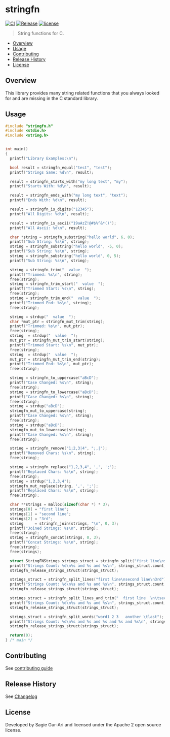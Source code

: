 # stringfn

[![CI](https://github.com/sagiegurari/c_stringfn/workflows/CI/badge.svg?branch=master)](https://github.com/sagiegurari/c_stringfn/actions)
[![Release](https://img.shields.io/github/v/release/sagiegurari/c_stringfn)](https://github.com/sagiegurari/c_stringfn/releases)
[![license](https://img.shields.io/github/license/sagiegurari/c_stringfn)](https://github.com/sagiegurari/c_stringfn/blob/master/LICENSE)

> String functions for C.

* [Overview](#overview)
* [Usage](#usage)
* [Contributing](.github/CONTRIBUTING.md)
* [Release History](CHANGELOG.md)
* [License](#license)

<a name="overview"></a>
## Overview
This library provides many string related functions that you always looked for and are missing in the C standard library.

<a name="usage"></a>
## Usage

```c
#include "stringfn.h"
#include <stdio.h>
#include <string.h>


int main()
{
  printf("Library Examples:\n");

  bool result = stringfn_equal("test", "test");
  printf("Strings Same: %d\n", result);

  result = stringfn_starts_with("my long text", "my");
  printf("Starts With: %d\n", result);

  result = stringfn_ends_with("my long text", "text");
  printf("Ends With: %d\n", result);

  result = stringfn_is_digits("12345");
  printf("All Digits: %d\n", result);

  result = stringfn_is_ascii("19aAzZ!@#$%^&*()");
  printf("All Ascii: %d\n", result);

  char *string = stringfn_substring("hello world", 6, 0);
  printf("Sub String: %s\n", string);
  string = stringfn_substring("hello world", -5, 0);
  printf("Sub String: %s\n", string);
  string = stringfn_substring("hello world", 0, 5);
  printf("Sub String: %s\n", string);

  string = stringfn_trim("  value  ");
  printf("Trimmed: %s\n", string);
  free(string);
  string = stringfn_trim_start("  value  ");
  printf("Trimmed Start: %s\n", string);
  free(string);
  string = stringfn_trim_end("  value  ");
  printf("Trimmed End: %s\n", string);
  free(string);

  string = strdup("  value  ");
  char *mut_ptr = stringfn_mut_trim(string);
  printf("Trimmed: %s\n", mut_ptr);
  free(string);
  string  = strdup("  value  ");
  mut_ptr = stringfn_mut_trim_start(string);
  printf("Trimmed Start: %s\n", mut_ptr);
  free(string);
  string  = strdup("  value  ");
  mut_ptr = stringfn_mut_trim_end(string);
  printf("Trimmed End: %s\n", mut_ptr);
  free(string);

  string = stringfn_to_uppercase("aBcD");
  printf("Case Changed: %s\n", string);
  free(string);
  string = stringfn_to_lowercase("aBcD");
  printf("Case Changed: %s\n", string);
  free(string);
  string = strdup("aBcD");
  stringfn_mut_to_uppercase(string);
  printf("Case Changed: %s\n", string);
  free(string);
  string = strdup("aBcD");
  stringfn_mut_to_lowercase(string);
  printf("Case Changed: %s\n", string);
  free(string);

  string = stringfn_remove("1;2,3|4", ";,|");
  printf("Removed Chars: %s\n", string);
  free(string);

  string = stringfn_replace("1,2,3,4", ',', ';');
  printf("Replaced Chars: %s\n", string);
  free(string);
  string = strdup("1,2,3,4");
  stringfn_mut_replace(string, ',', ';');
  printf("Replaced Chars: %s\n", string);
  free(string);

  char **strings = malloc(sizeof(char *) * 3);
  strings[0] = "first line";
  strings[1] = "second line";
  strings[2] = "3rd";
  string     = stringfn_join(strings, "\n", 0, 3);
  printf("Joined Strings: %s\n", string);
  free(string);
  string = stringfn_concat(strings, 0, 3);
  printf("Concat Strings: %s\n", string);
  free(string);
  free(strings);

  struct StringFNStrings strings_struct = stringfn_split("first line\nsecond line\n3rd", '\n');
  printf("Strings Count: %d\n%s and %s and %s\n", strings_struct.count, strings_struct.strings[0], strings_struct.strings[1], strings_struct.strings[2]);
  stringfn_release_strings_struct(strings_struct);

  strings_struct = stringfn_split_lines("first line\nsecond line\n3rd");
  printf("Strings Count: %d\n%s and %s and %s\n", strings_struct.count, strings_struct.strings[0], strings_struct.strings[1], strings_struct.strings[2]);
  stringfn_release_strings_struct(strings_struct);

  strings_struct = stringfn_split_lines_and_trim("  first line  \n\tsecond line\t\n  3rd");
  printf("Strings Count: %d\n%s and %s and %s\n", strings_struct.count, strings_struct.strings[0], strings_struct.strings[1], strings_struct.strings[2]);
  stringfn_release_strings_struct(strings_struct);

  strings_struct = stringfn_split_words("word1 2 3   another \tlast");
  printf("Strings Count: %d\n%s and %s and %s and %s and %s\n", strings_struct.count, strings_struct.strings[0], strings_struct.strings[1], strings_struct.strings[2], strings_struct.strings[3], strings_struct.strings[4]);
  stringfn_release_strings_struct(strings_struct);

  return(0);
} /* main */
```

## Contributing
See [contributing guide](.github/CONTRIBUTING.md)

<a name="history"></a>
## Release History

See [Changelog](CHANGELOG.md)

<a name="license"></a>
## License
Developed by Sagie Gur-Ari and licensed under the Apache 2 open source license.
